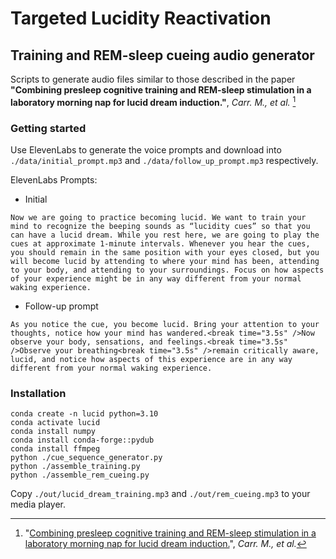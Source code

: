 # Targeted Lucidity Reactivation
## Training and REM-sleep cueing audio generator

Scripts to generate audio files similar to those described in the paper **"Combining presleep cognitive training and REM-sleep stimulation in a laboratory morning nap for lucid dream induction."**, *Carr. M., et al.* [^lnk]

### Getting started

Use ElevenLabs to generate the voice prompts and download into ```./data/initial_prompt.mp3``` and ```./data/follow_up_prompt.mp3``` respectively.

ElevenLabs Prompts:

- Initial
```
Now we are going to practice becoming lucid. We want to train your mind to recognize the beeping sounds as “lucidity cues” so that you can have a lucid dream. While you rest here, we are going to play the cues at approximate 1-minute intervals. Whenever you hear the cues, you should remain in the same position with your eyes closed, but you will become lucid by attending to where your mind has been, attending to your body, and attending to your surroundings. Focus on how aspects of your experience might be in any way different from your normal waking experience.
```

- Follow-up prompt
```
As you notice the cue, you become lucid. Bring your attention to your thoughts, notice how your mind has wandered.<break time="3.5s" />Now observe your body, sensations, and feelings.<break time="3.5s" />Observe your breathing<break time="3.5s" />remain critically aware, lucid, and notice how aspects of this experience are in any way different from your normal waking experience.
```

### Installation

```
conda create -n lucid python=3.10
conda activate lucid
conda install numpy
conda install conda-forge::pydub
conda install ffmpeg
python ./cue_sequence_generator.py
python ./assemble_training.py
python ./assemble_rem_cueing.py
```

Copy ```./out/lucid_dream_training.mp3``` and ```./out/rem_cueing.mp3``` to your media player.


[^lnk]: "[Combining presleep cognitive training and REM-sleep stimulation in a laboratory morning nap for lucid dream induction.](https://psycnet.apa.org/doiLanding?doi=10.1037%2Fcns0000227)", *Carr. M., et al.*
